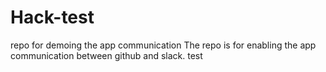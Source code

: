 # Hack-test
repo for demoing the app communication
The repo is for enabling the app communication between github and slack.
test 